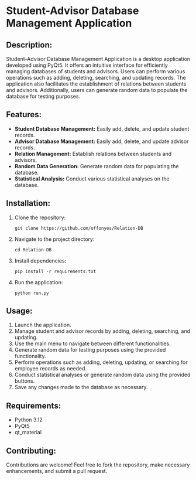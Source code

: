 # Student-Advisor Database Management Application

## Description:
Student-Advisor Database Management Application is a desktop application developed using PyQt5. It offers an intuitive interface for efficiently managing databases of students and advisors. Users can perform various operations such as adding, deleting, searching, and updating records. The application also facilitates the establishment of relations between students and advisors. Additionally, users can generate random data to populate the database for testing purposes.

## Features:
- **Student Database Management:** Easily add, delete, and update student records.
- **Advisor Database Management:** Easily add, delete, and update advisor records.
- **Relation Management:** Establish relations between students and advisors.
- **Random Data Generation:** Generate random data for populating the database.
- **Statistical Analysis:** Conduct various statistical analyses on the database.

## Installation:
1. Clone the repository:
   ```
   git clone https://github.com/offonyes/Relation-DB
   ```
2. Navigate to the project directory:
   ```
   cd Relation-DB
   ```
3. Install dependencies:
   ```
   pip install -r requirements.txt
   ```
4. Run the application:
   ```
   python run.py
   ```

## Usage:
1. Launch the application.
2. Manage student and advisor records by adding, deleting, searching, and updating.
3. Use the main menu to navigate between different functionalities.
4. Generate random data for testing purposes using the provided functionality.
5. Perform operations such as adding, deleting, updating, or searching for employee records as needed.
6. Conduct statistical analyses or generate random data using the provided buttons.
7. Save any changes made to the database as necessary.

## Requirements:
- Python 3.12
- PyQt5
- qt_material

## Contributing:
Contributions are welcome! Feel free to fork the repository, make necessary enhancements, and submit a pull request.
